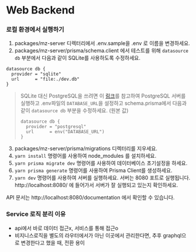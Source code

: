 # Web Backend

### 로컬 환경에서 실행하기

1. packages/mz-server 디렉터리에서 .env.sample을 .env 로 이름을 변경하세요.
2. packages/mz-server/prisma/schema.client 에서 테스트를 위해 `datasource db` 부분에서 다음과 같이 SQLite를 사용하도록 수정하세요.

```
datasource db {
  provider = "sqlite"
  url      = "file:./dev.db"
}
```

> SQLite 대신 PostgreSQL을 쓰려면 이 [링크](../mz-server/dockers/postgresql/README.md)를 참고하여 PostgreSQL 서버를 실행하고 .env파일의 `DATABASE_URL`을 설정하고 schema.prisma에서 다음과 같이 `datasource db` 부분을 수정하세요. (원본 값)
>
> ```
> datasource db {
>   provider = "postgresql"
>   url      = env("DATABASE_URL")
> }
> ```

3. packages/mz-server/prisma/migrations 디렉터리를 지우세요.
4. `yarn install` 명령어를 사용하여 node_modules 를 설치하세요.
5. `yarn prisma migrate dev` 명령어를 사용하여 데이터베이스 초기설정을 하세요.
6. `yarn prisma generate` 명령어를 사용하여 Prisma Client를 생성하세요.
7. `yarn dev` 명령어를 사용하여 서버를 실행하세요. 서버는 8080 포트로 실행됩니다. http://localhost:8080/ 에 들어가서 서버가 잘 실행되고 있는지 확인하세요.

API 문서는 http://localhost:8080/documentation 에서 확인할 수 있습니다.

### Service 로직 분리 이유

- api에서 바로 데이터 접근x, 서비스를 통해 접근o
- 비지니스로직을 별도의 라우터에서가 아닌 이곳에서 관리한다면, 추후 graphql으로 변경한다고 했을 때, 전환 용이
